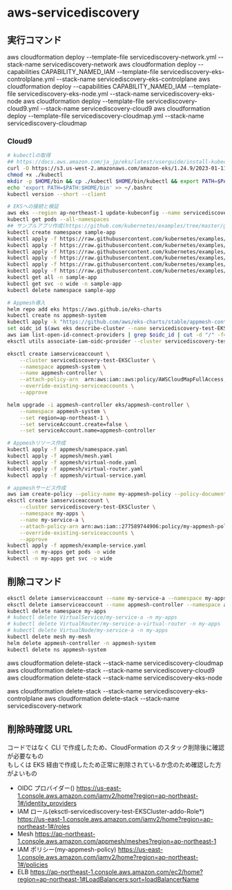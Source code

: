 # aws-servicediscovery

## 実行コマンド

aws cloudformation deploy --template-file servicediscovery-network.yml --stack-name servicediscovery-network
aws cloudformation deploy --capabilities CAPABILITY_NAMED_IAM --template-file servicediscovery-eks-controlplane.yml --stack-name servicediscovery-eks-controlplane
aws cloudformation deploy --capabilities CAPABILITY_NAMED_IAM --template-file servicediscovery-eks-node.yml --stack-name servicediscovery-eks-node
aws cloudformation deploy --template-file servicediscovery-cloud9.yml --stack-name servicediscovery-cloud9
aws cloudformation deploy --template-file servicediscovery-cloudmap.yml --stack-name servicediscovery-cloudmap

### Cloud9

```bash
# kubectlの取得
## https://docs.aws.amazon.com/ja_jp/eks/latest/userguide/install-kubectl.html
curl -O https://s3.us-west-2.amazonaws.com/amazon-eks/1.24.9/2023-01-11/bin/linux/amd64/kubectl
chmod +x ./kubectl
mkdir -p $HOME/bin && cp ./kubectl $HOME/bin/kubectl && export PATH=$PATH:$HOME/bin
echo 'export PATH=$PATH:$HOME/bin' >> ~/.bashrc
kubectl version --short --client

# EKSへの接続と検証
aws eks --region ap-northeast-1 update-kubeconfig --name servicediscovery-test-EKSCluster
kubectl get pods --all-namespaces
## サンプルアプリ作成(https://github.com/kubernetes/examples/tree/master/guestbook-go)
kubectl create namespace sample-app
kubectl apply -f https://raw.githubusercontent.com/kubernetes/examples/master/guestbook-go/redis-master-controller.yaml -n sample-app
kubectl apply -f https://raw.githubusercontent.com/kubernetes/examples/master/guestbook-go/redis-master-service.yaml -n sample-app
kubectl apply -f https://raw.githubusercontent.com/kubernetes/examples/master/guestbook-go/redis-replica-controller.yaml -n sample-app
kubectl apply -f https://raw.githubusercontent.com/kubernetes/examples/master/guestbook-go/redis-replica-service.yaml -n sample-app
kubectl apply -f https://raw.githubusercontent.com/kubernetes/examples/master/guestbook-go/guestbook-controller.yaml -n sample-app
kubectl apply -f https://raw.githubusercontent.com/kubernetes/examples/master/guestbook-go/guestbook-service.yaml -n sample-app
kubectl get all -n sample-app
kubectl get svc -o wide -n sample-app
kubectl delete namespace sample-app
```

```bash
# Appmesh導入
helm repo add eks https://aws.github.io/eks-charts
kubectl create ns appmesh-system
kubectl apply -k "https://github.com/aws/eks-charts/stable/appmesh-controller/crds?ref=master"
set oidc_id $(aws eks describe-cluster --name servicediscovery-test-EKSCluster --query "cluster.identity.oidc.issuer" --output text | cut -d '/' -f 5)
aws iam list-open-id-connect-providers | grep $oidc_id | cut -d "/" -f4
eksctl utils associate-iam-oidc-provider --cluster servicediscovery-test-EKSCluster --approve

eksctl create iamserviceaccount \
    --cluster servicediscovery-test-EKSCluster \
    --namespace appmesh-system \
    --name appmesh-controller \
    --attach-policy-arn  arn:aws:iam::aws:policy/AWSCloudMapFullAccess,arn:aws:iam::aws:policy/AWSAppMeshFullAccess \
    --override-existing-serviceaccounts \
    --approve

helm upgrade -i appmesh-controller eks/appmesh-controller \
    --namespace appmesh-system \
    --set region=ap-northeast-1 \
    --set serviceAccount.create=false \
    --set serviceAccount.name=appmesh-controller
```

```bash
# Appmeshリソース作成
kubectl apply -f appmesh/namespace.yaml
kubectl apply -f appmesh/mesh.yaml
kubectl apply -f appmesh/virtual-node.yaml
kubectl apply -f appmesh/virtual-router.yaml
kubectl apply -f appmesh/virtual-service.yaml
```

```bash
# appmeshサービス作成
aws iam create-policy --policy-name my-appmesh-policy --policy-document file://tmp/proxy-auth.json
eksctl create iamserviceaccount \
    --cluster servicediscovery-test-EKSCluster \
    --namespace my-apps \
    --name my-service-a \
    --attach-policy-arn arn:aws:iam::277589744906:policy/my-appmesh-policy \
    --override-existing-serviceaccounts \
    --approve
kubectl apply -f appmesh/example-service.yaml
kubectl -n my-apps get pods -o wide
kubectl -n my-apps get svc -o wide
```

## 削除コマンド

```bash
eksctl delete iamserviceaccount --name my-service-a --namespace my-apps --cluster servicediscovery-test-EKSCluster
eksctl delete iamserviceaccount --name appmesh-controller --namespace appmesh-system --cluster servicediscovery-test-EKSCluster
kubectl delete namespace my-apps
# kubectl delete VirtualService/my-service-a -n my-apps
# kubectl delete VirtualRouter/my-service-a-virtual-router -n my-apps
# kubectl delete VirtualNode/my-service-a -n my-apps
kubectl delete mesh my-mesh
helm delete appmesh-controller -n appmesh-system
kubectl delete ns appmesh-system
```

aws cloudformation delete-stack --stack-name servicediscovery-cloudmap
aws cloudformation delete-stack --stack-name servicediscovery-cloud9
aws cloudformation delete-stack --stack-name servicediscovery-eks-node

aws cloudformation delete-stack --stack-name servicediscovery-eks-controlplane
aws cloudformation delete-stack --stack-name servicediscovery-network

## 削除時確認 URL

コードではなく CLI で作成したため、CloudFormation のスタック削除後に確認が必要なもの  
もしくは EKS 経由で作成したため正常に削除されているか念のため確認した方がよいもの

- OIDC プロバイダー()
  https://us-east-1.console.aws.amazon.com/iamv2/home?region=ap-northeast-1#/identity_providers
- IAM ロール(eksctl-servicediscovery-test-EKSCluster-addo-Role\*)
  https://us-east-1.console.aws.amazon.com/iamv2/home?region=ap-northeast-1#/roles
- Mesh
  https://ap-northeast-1.console.aws.amazon.com/appmesh/meshes?region=ap-northeast-1
- IAM ポリシー(my-appmesh-policy)
  https://us-east-1.console.aws.amazon.com/iamv2/home?region=ap-northeast-1#/policies
- ELB
  https://ap-northeast-1.console.aws.amazon.com/ec2/home?region=ap-northeast-1#LoadBalancers:sort=loadBalancerName

```

```
